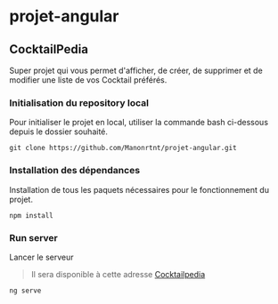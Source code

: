 # projet-angular

## CocktailPedia
Super projet qui vous permet d'afficher, de créer, de supprimer et de modifier une liste de vos Cocktail préférés. 

### Initialisation du repository local 
Pour initialiser le projet en local, utiliser la commande bash ci-dessous depuis le dossier souhaité.

```git clone https://github.com/Manonrtnt/projet-angular.git```

### Installation des dépendances 

Installation de tous les paquets nécessaires pour le fonctionnement du projet.

```npm install```

### Run server 

Lancer le serveur
> Il sera disponible à cette adresse [Cocktailpedia](http://localhost:4200/)

```ng serve```
